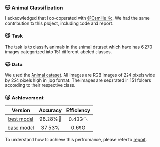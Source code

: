 ### 😽 Animal Classification

I acknowledged that I co-coperated with [@Camille Ko](https://github.com/camillekokoko). We had the same contribution to this project, including code and report.

### 😼 Task
The task is to classify animals in the animal dataset which have has 6,270 images categorized into 151 different labeled classes.

### 😺 Data
We used the [Animal dataset](https://cloudstor.aarnet.edu.au/plus/s/cZYtNAeVhWD6uBX). All images are RGB images of 224 pixels wide by 224 pixels high in .jpg format. The images are separated in 151 folders according to their respective class.


### 😻 Achievement
| Version | Accuracy | Efficiency |
| :---: | :---:|:---:|
|[best model](https://github.com/guolipin/animal_classification/blob/main/Animal_Classification_Best_Model.ipynb)|98.28%🚀 |0.43G〽️|
|[base model](https://github.com/guolipin/animal_classification/blob/main/Animal_Classification_Base_Model.ipynb)|37.53%| 0.69G |

To understand how to achieve this perfromance, please refer to [report](https://github.com/guolipin/animal_classification/blob/main/Animal_Classification_Report.pdf).

